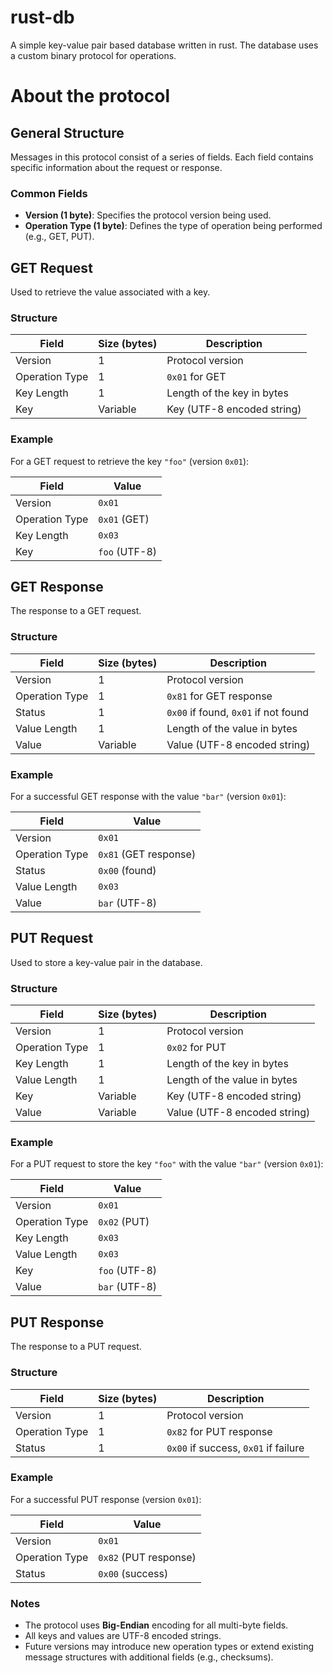 # rust-db
A simple key-value pair based database written in rust. The database uses a custom binary protocol for operations.

# About the protocol

## General Structure

Messages in this protocol consist of a series of fields. Each field contains specific information about the request or response.

### Common Fields

- **Version (1 byte)**: Specifies the protocol version being used.
- **Operation Type (1 byte)**: Defines the type of operation being performed (e.g., GET, PUT).

## GET Request

Used to retrieve the value associated with a key.

### Structure

| Field          | Size (bytes) | Description                        |
|----------------|--------------|------------------------------------|
| Version        | 1            | Protocol version                   |
| Operation Type | 1            | `0x01` for GET                     |
| Key Length     | 1            | Length of the key in bytes         |
| Key            | Variable     | Key (UTF-8 encoded string)         |

### Example

For a GET request to retrieve the key `"foo"` (version `0x01`):

| Field          | Value               |
|----------------|---------------------|
| Version        | `0x01`              |
| Operation Type | `0x01` (GET)        |
| Key Length     | `0x03`              |
| Key            | `foo` (UTF-8)       |

## GET Response

The response to a GET request.

### Structure

| Field          | Size (bytes) | Description                        |
|----------------|--------------|------------------------------------|
| Version        | 1            | Protocol version                   |
| Operation Type | 1            | `0x81` for GET response            |
| Status         | 1            | `0x00` if found, `0x01` if not found |
| Value Length   | 1            | Length of the value in bytes       |
| Value          | Variable     | Value (UTF-8 encoded string)       |

### Example

For a successful GET response with the value `"bar"` (version `0x01`):

| Field          | Value                |
|----------------|----------------------|
| Version        | `0x01`               |
| Operation Type | `0x81` (GET response)|
| Status         | `0x00` (found)       |
| Value Length   | `0x03`               |
| Value          | `bar` (UTF-8)        |

## PUT Request

Used to store a key-value pair in the database.

### Structure

| Field          | Size (bytes) | Description                        |
|----------------|--------------|------------------------------------|
| Version        | 1            | Protocol version                   |
| Operation Type | 1            | `0x02` for PUT                     |
| Key Length     | 1            | Length of the key in bytes         |
| Value Length   | 1            | Length of the value in bytes       |
| Key            | Variable     | Key (UTF-8 encoded string)         |
| Value          | Variable     | Value (UTF-8 encoded string)       |

### Example

For a PUT request to store the key `"foo"` with the value `"bar"` (version `0x01`):

| Field          | Value                |
|----------------|----------------------|
| Version        | `0x01`               |
| Operation Type | `0x02` (PUT)         |
| Key Length     | `0x03`               |
| Value Length   | `0x03`               |
| Key            | `foo` (UTF-8)        |
| Value          | `bar` (UTF-8)        |

## PUT Response

The response to a PUT request.

### Structure

| Field          | Size (bytes) | Description                        |
|----------------|--------------|------------------------------------|
| Version        | 1            | Protocol version                   |
| Operation Type | 1            | `0x82` for PUT response            |
| Status         | 1            | `0x00` if success, `0x01` if failure |

### Example

For a successful PUT response (version `0x01`):

| Field          | Value                |
|----------------|----------------------|
| Version        | `0x01`               |
| Operation Type | `0x82` (PUT response)|
| Status         | `0x00` (success)     |


### Notes

- The protocol uses **Big-Endian** encoding for all multi-byte fields.
- All keys and values are UTF-8 encoded strings.
- Future versions may introduce new operation types or extend existing message structures with additional fields (e.g., checksums).

